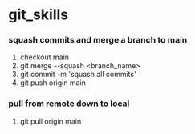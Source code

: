 # git_skills

### squash commits and merge a branch to main

1. checkout main
2. git merge --squash <branch_name>
3. git commit -m 'squash all commits'
4. git push origin main

### pull from remote down to local

1. git pull origin main
